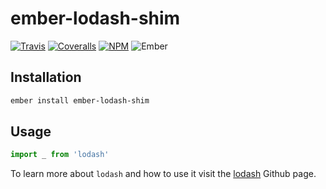 # ember-lodash-shim

[![Travis][ci-img]][ci-url] [![Coveralls][cov-img]][cov-url] [![NPM][npm-img]][npm-url] ![Ember][ember-img]

## Installation

```bash
ember install ember-lodash-shim
```

## Usage

```js
import _ from 'lodash'
```

To learn more about `lodash` and how to use it visit the [lodash](https://github.com/lodash/lodash) Github page.

[ci-img]: https://img.shields.io/travis/ciena-blueplanet/ember-lodash-shim.svg "Travis CI Build Status"
[ci-url]: https://travis-ci.org/ciena-blueplanet/ember-lodash-shim
[cov-img]: https://img.shields.io/coveralls/cciena-blueplanet/ember-lodash-shim.svg "Coveralls Code Coverage"
[cov-url]: https://coveralls.io/github/ciena-blueplanet/ember-lodash-shim
[ember-img]: https://img.shields.io/badge/ember-1.12.2+-green.svg "Ember 1.12.2+"
[npm-img]: https://img.shields.io/npm/v/ember-lodash-shim.svg "NPM Version"
[npm-url]: https://www.npmjs.com/package/ember-lodash-shim
